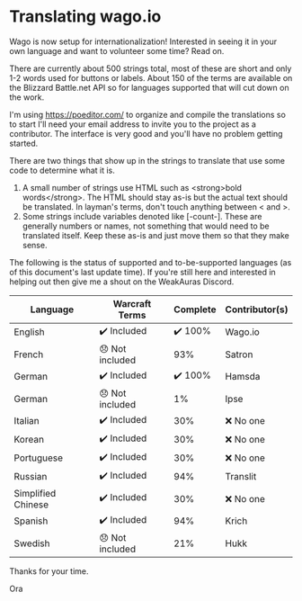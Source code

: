 # Translating wago.io

Wago is now setup for internationalization! Interested in seeing it in your own language and want to volunteer some time? Read on.

There are currently about 500 strings total, most of these are short and only 1-2 words used for buttons or labels. About 150 of the terms are available on the Blizzard Battle.net API so for languages supported that will cut down on the work.

I'm using https://poeditor.com/ to organize and compile the translations so to start I'll need your email address to invite you to the project as a contributor. The interface is very good and you'll have no problem getting started.

There are two things that show up in the strings to translate that use some code to determine what it is.

1. A small number of strings use HTML such as &lt;strong&gt;bold words&lt;/strong&gt;. The HTML should stay as-is but the actual text should be translated. In layman's terms, don't touch anything between < and >.
1. Some strings include variables denoted like [-count-]. These are generally numbers or names, not something that would need to be translated itself. Keep these as-is and just move them so that they make sense.

The following is the status of supported and to-be-supported languages (as of this document's last update time). If you're still here and interested in helping out then give me a shout on the WeakAuras Discord.

| Language  	| Warcraft Terms  	| Complete  	| Contributor(s)  	|
|---	|---	|---	|---	|
| English  	| ✔️ Included 	    |  ✔️ 100%	|   Wago.io |
| French  	|  😞 Not included	|   93%  |   Satron	 |
| German  	| ✔️ Included 	    |  ✔️ 100%	|   Hamsda  |
| German  	| 😞 Not included	    |   1%	|   Ipse  |
| Italian  	| ✔️ Included 	    |  30%	| ❌ No one    |
| Korean  	| ✔️ Included 	    |  30%	| ❌ No one    |
| Portuguese  	| ✔️ Included 	    |  30%	| ❌ No one    |
| Russian  	| ✔️ Included 	    |   94%	|   Translit  |
| Simplified Chinese  	| ✔️ Included 	    | 30%	|   ❌ No one  |
| Spanish  	| ✔️ Included 	    |  94%	|   Krich  |
| Swedish  	| 😞 Not included 	    |  21%	|   Hukk  |

Thanks for your time.

Ora
